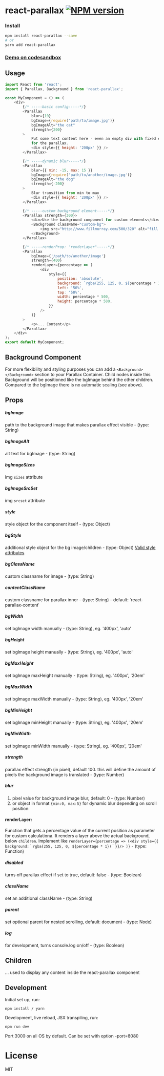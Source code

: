 # react-parallax [![NPM version][npm-image]][npm-url]

### Install

```sh
npm install react-parallax --save
# or
yarn add react-parallax
```

### [Demo on codesandbox](https://codesandbox.io/embed/r0yEkozrw?view=preview)

## Usage

```javascript
import React from 'react';
import { Parallax, Background } from 'react-parallax';

const MyComponent = () => (
    <div>
        {/* -----basic config-----*/}
        <Parallax
            blur={10}
            bgImage={require('path/to/image.jpg')}
            bgImageAlt="the cat"
            strength={200}
        >
            Put some text content here - even an empty div with fixed dimensions to have a height
            for the parallax.
            <div style={{ height: '200px' }} />
        </Parallax>

        {/* -----dynamic blur-----*/}
        <Parallax
            blur={{ min: -15, max: 15 }}
            bgImage={require('path/to/another/image.jpg')}
            bgImageAlt="the dog"
            strength={-200}
        >
            Blur transition from min to max
            <div style={{ height: '200px' }} />
        </Parallax>

        {/* -----custom background element-----*/}
        <Parallax strength={300}>
            <div>Use the background component for custom elements</div>
            <Background className="custom-bg">
                <img src="http://www.fillmurray.com/500/320" alt="fill murray" />
            </Background>
        </Parallax>

        {/* -----renderProp: "renderLayer"-----*/}
        <Parallax
            bgImage={'/path/to/another/image'}
            strength={400}
            renderLayer={percentage => (
                <div
                    style={{
                        position: 'absolute',
                        background: `rgba(255, 125, 0, ${percentage * 1})`,
                        left: '50%',
                        top: '50%',
                        width: percentage * 500,
                        height: percentage * 500,
                    }}
                />
            )}
        >
            <p>... Content</p>
        </Parallax>
    </div>
);
export default MyComponent;
```

## Background Component

For more flexibility and styling purposes you can add a `<Background></Background>` section to your Parallax Container. Child nodes inside this Background will be positioned like the bgImage behind the other children. Compared to the bgImage there is no automatic scaling (see above).

## Props

##### bgImage

path to the background image that makes parallax effect visible - (type: String)

##### bgImageAlt

alt text for bgImage - (type: String)

##### bgImageSizes

img `sizes` attribute

##### bgImageSrcSet

img `srcset` attribute

##### style

style object for the component itself - (type: Object)

##### bgStyle

additional style object for the bg image/children - (type: Object)
[Valid style attributes](https://developer.mozilla.org/en-US/docs/Web/CSS/CSS_Properties_Reference)

##### bgClassName

custom classname for image - (type: String)

##### contentClassName

custom classname for parallax inner - (type: String) - default: 'react-parallax-content'

##### bgWidth

set bgImage width manually - (type: String), eg. '400px', 'auto'

##### bgHeight

set bgImage height manually - (type: String), eg. '400px', 'auto'

##### bgMaxHeight

set bgImage maxHeight manually - (type: String), eg. '400px', '20em'

##### bgMaxWidth

set bgImage maxWidth manually - (type: String), eg. '400px', '20em'

##### bgMinHeight

set bgImage minHeight manually - (type: String), eg. '400px', '20em'

##### bgMinWidth

set bgImage minWidth manually - (type: String), eg. '400px', '20em'

##### strength

parallax effect strength (in pixel), default 100. this will define the amount of pixels the background image is translated - (type: Number)

##### blur

1. pixel value for background image blur, default: 0 - (type: Number)
2. or object in format `{min:0, max:5}` for dynamic blur depending on scroll position

#### renderLayer:

Function that gets a percentage value of the current position as parameter for custom calculationa. It renders a layer above the actual background, below `children`. Implement like `renderLayer={percentage => (<div style={{ background:｀rgba(255, 125, 0, ${percentage * 1})｀}}/> )}` - (type: Function)

##### disabled

turns off parallax effect if set to true, default: false - (type: Boolean)

##### className

set an additional className - (type: String)

##### parent

set optional parent for nested scrolling, default: document - (type: Node)

##### log

for development, turns console.log on/off - (type: Boolean)

## Children

... used to display any content inside the react-parallax component

## Development

Initial set up, run:

```sh
npm install / yarn
```

Development, live reload, JSX transpiling, run:

```sh
npm run dev
```

Port 3000 on all OS by default. Can be set with option -port=8080

# License

MIT

[npm-image]: https://img.shields.io/npm/v/react-parallax.svg?style=flat-square
[npm-url]: https://www.npmjs.com/package/react-parallax
